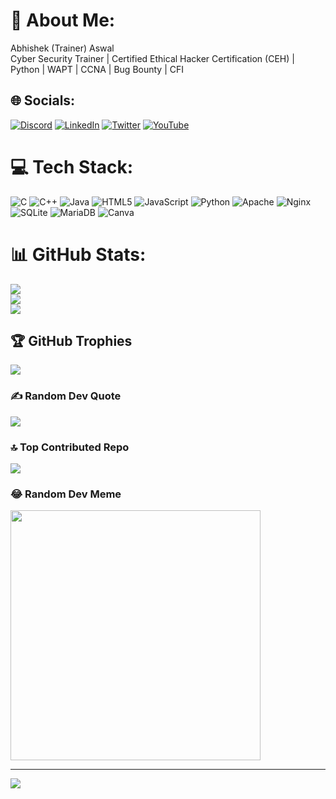 # 💫 About Me:
 Abhishek (Trainer) Aswal<br>Cyber Security Trainer | Certified Ethical Hacker Certification (CEH) | Python | WAPT | CCNA | Bug Bounty | CFI 


## 🌐 Socials:
[![Discord](https://img.shields.io/badge/Discord-%237289DA.svg?logo=discord&logoColor=white)](https://discord.gg/https://discord.com/invite/fNduHvJFhA) [![LinkedIn](https://img.shields.io/badge/LinkedIn-%230077B5.svg?logo=linkedin&logoColor=white)](https://www.linkedin.com/in/abhishek-aswal-69696921b/) [![Twitter](https://img.shields.io/badge/Twitter-%231DA1F2.svg?logo=Twitter&logoColor=white)](https://twitter.com/Hackerhalt) [![YouTube](https://img.shields.io/badge/YouTube-%23FF0000.svg?logo=YouTube&logoColor=white)](https://youtube.com/@hacker_halt009) 

# 💻 Tech Stack:
![C](https://img.shields.io/badge/c-%2300599C.svg?style=for-the-badge&logo=c&logoColor=white) ![C++](https://img.shields.io/badge/c++-%2300599C.svg?style=for-the-badge&logo=c%2B%2B&logoColor=white) ![Java](https://img.shields.io/badge/java-%23ED8B00.svg?style=for-the-badge&logo=openjdk&logoColor=white) ![HTML5](https://img.shields.io/badge/html5-%23E34F26.svg?style=for-the-badge&logo=html5&logoColor=white) ![JavaScript](https://img.shields.io/badge/javascript-%23323330.svg?style=for-the-badge&logo=javascript&logoColor=%23F7DF1E) ![Python](https://img.shields.io/badge/python-3670A0?style=for-the-badge&logo=python&logoColor=ffdd54) ![Apache](https://img.shields.io/badge/apache-%23D42029.svg?style=for-the-badge&logo=apache&logoColor=white) ![Nginx](https://img.shields.io/badge/nginx-%23009639.svg?style=for-the-badge&logo=nginx&logoColor=white) ![SQLite](https://img.shields.io/badge/sqlite-%2307405e.svg?style=for-the-badge&logo=sqlite&logoColor=white) ![MariaDB](https://img.shields.io/badge/MariaDB-003545?style=for-the-badge&logo=mariadb&logoColor=white) ![Canva](https://img.shields.io/badge/Canva-%2300C4CC.svg?style=for-the-badge&logo=Canva&logoColor=white)
# 📊 GitHub Stats:
![](https://github-readme-stats.vercel.app/api?username=prix0987&theme=dark&hide_border=false&include_all_commits=false&count_private=false)<br/>
![](https://github-readme-streak-stats.herokuapp.com/?user=prix0987&theme=dark&hide_border=false)<br/>
![](https://github-readme-stats.vercel.app/api/top-langs/?username=prix0987&theme=dark&hide_border=false&include_all_commits=false&count_private=false&layout=compact)

## 🏆 GitHub Trophies
![](https://github-profile-trophy.vercel.app/?username=prix0987&theme=onedark&no-frame=false&no-bg=true&margin-w=4)

### ✍️ Random Dev Quote
![](https://quotes-github-readme.vercel.app/api?type=horizontal&theme=tokyonight)

### 🔝 Top Contributed Repo
![](https://github-contributor-stats.vercel.app/api?username=prix0987&limit=5&theme=dracula&combine_all_yearly_contributions=true)

### 😂 Random Dev Meme
<img src='https://randommeme-five.vercel.app/' style="height: 400px;"/>

---
[![](https://visitcount.itsvg.in/api?id=prix0987&icon=4&color=0)](https://visitcount.itsvg.in)

<!-- Proudly created with GPRM ( https://gprm.itsvg.in ) -->
